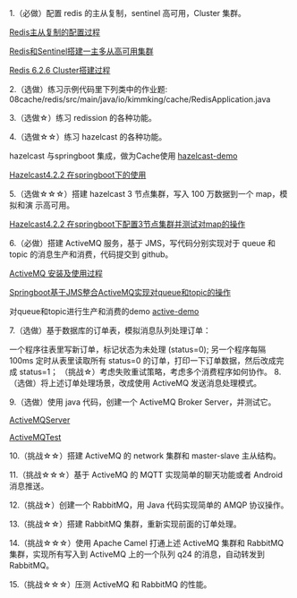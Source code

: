 1.（必做）配置 redis 的主从复制，sentinel 高可用，Cluster 集群。

[Redis主从复制的配置过程](./Redis主从复制的配置过程.md)

[Redis和Sentinel搭建一主多从高可用集群](./Redis和Sentinel搭建一主多从高可用集群.md)

[Redis 6.2.6 Cluster搭建过程](./Redis%206.2.6%20Cluster搭建过程.md)

2.（选做）练习示例代码里下列类中的作业题:
08cache/redis/src/main/java/io/kimmking/cache/RedisApplication.java

3.（选做☆）练习 redission 的各种功能。


4.（选做☆☆）练习 hazelcast 的各种功能。

hazelcast 与springboot 集成，做为Cache使用
[hazelcast-demo](./hazelcast-demo)

[Hazelcast4.2.2 在springboot下的使用](./Hazelcast4.2.2%20在springboot下的使用.md)

5.（选做☆☆☆）搭建 hazelcast 3 节点集群，写入 100 万数据到一个 map，模拟和演 示高可用。

[Hazelcast4.2.2 在springboot下配置3节点集群并测试对map的操作](./Hazelcast4.2.2%20在springboot下配置3节点集群并测试对map的操作.md)

6.（必做）搭建 ActiveMQ 服务，基于 JMS，写代码分别实现对于 queue 和 topic 的消息生产和消费，代码提交到 github。

[ActiveMQ 安装及使用过程](./ActiveMQ%20安装及使用过程.md)

[Springboot基于JMS整合ActiveMQ实现对queue和topic的操作](./Springboot基于JMS整合ActiveMQ实现对queue和topic的操作.md)

对queue和topic进行生产和消费的demo
[active-demo](./activemq-demo)


7.（选做）基于数据库的订单表，模拟消息队列处理订单：

一个程序往表里写新订单，标记状态为未处理 (status=0);
另一个程序每隔 100ms 定时从表里读取所有 status=0 的订单，打印一下订单数据，然后改成完成 status=1；
（挑战☆）考虑失败重试策略，考虑多个消费程序如何协作。
8.（选做）将上述订单处理场景，改成使用 ActiveMQ 发送消息处理模式。

9.（选做）使用 java 代码，创建一个 ActiveMQ Broker Server，并测试它。

[ActiveMQServer](./activemq-demo/src/main/java/com/dhb/activemq/demo/ActiveMQServer.java)

[ActiveMQTest](./activemq-demo/src/main/java/com/dhb/activemq/demo/ActiveMQTest.java)

10.（挑战☆☆）搭建 ActiveMQ 的 network 集群和 master-slave 主从结构。

11.（挑战☆☆☆）基于 ActiveMQ 的 MQTT 实现简单的聊天功能或者 Android 消息推送。

12.（挑战☆）创建一个 RabbitMQ，用 Java 代码实现简单的 AMQP 协议操作。

13.（挑战☆☆）搭建 RabbitMQ 集群，重新实现前面的订单处理。

14.（挑战☆☆☆）使用 Apache Camel 打通上述 ActiveMQ 集群和 RabbitMQ 集群，实现所有写入到 ActiveMQ 上的一个队列 q24 的消息，自动转发到 RabbitMQ。

15.（挑战☆☆☆）压测 ActiveMQ 和 RabbitMQ 的性能。